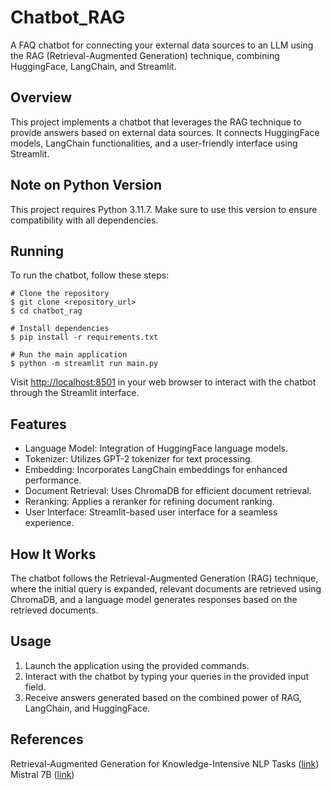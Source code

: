 # Chatbot_RAG

A FAQ chatbot for connecting your external data sources to an LLM using the RAG (Retrieval-Augmented Generation) technique, combining HuggingFace, LangChain, and Streamlit.

## Overview

This project implements a chatbot that leverages the RAG technique to provide answers based on external data sources. It connects HuggingFace models, LangChain functionalities, and a user-friendly interface using Streamlit.

## Note on Python Version
This project requires Python 3.11.7. Make sure to use this version to ensure compatibility with all dependencies.

## Running

To run the chatbot, follow these steps:

```shell
# Clone the repository
$ git clone <repository_url>
$ cd chatbot_rag

# Install dependencies
$ pip install -r requirements.txt

# Run the main application
$ python -m streamlit run main.py
```
Visit [http://localhost:8501](http://localhost:8501) in your web browser to interact with the chatbot through the Streamlit interface.

## Features
* Language Model: Integration of HuggingFace language models.
* Tokenizer: Utilizes GPT-2 tokenizer for text processing.
* Embedding: Incorporates LangChain embeddings for enhanced performance.
* Document Retrieval: Uses ChromaDB for efficient document retrieval.
* Reranking: Applies a reranker for refining document ranking.
* User Interface: Streamlit-based user interface for a seamless experience.

## How It Works
The chatbot follows the Retrieval-Augmented Generation (RAG) technique, where the initial query is expanded, relevant documents are retrieved using ChromaDB, and a language model generates responses based on the retrieved documents.

## Usage
1. Launch the application using the provided commands.
2. Interact with the chatbot by typing your queries in the provided input field.
3. Receive answers generated based on the combined power of RAG, LangChain, and HuggingFace.

## References
Retrieval-Augmented Generation for Knowledge-Intensive NLP Tasks ([link](https://arxiv.org/abs/2005.11401))
Mistral 7B ([link](https://arxiv.org/abs/2310.06825))